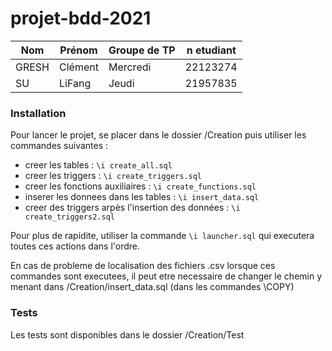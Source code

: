 projet-bdd-2021
============

| Nom   | Prénom   | Groupe de TP | n etudiant |
|-------|----------|--------------|------------|
| GRESH | Clément  | Mercredi     | 22123274   |
| SU    | LiFang   | Jeudi        | 21957835   |


### Installation 
Pour lancer le projet, se placer dans le dossier /Creation puis utiliser les commandes suivantes :

- creer les tables :							        `\i create_all.sql`
- creer les triggers :							        `\i create_triggers.sql`
- creer les fonctions auxiliaires :				        `\i create_functions.sql`
- inserer les donnees dans les tables :			        `\i insert_data.sql`
- creer des triggers arpès l'insertion des données :	`\i create_triggers2.sql`



Pour plus de rapidite, utiliser la commande `\i launcher.sql` qui executera toutes ces actions dans l'ordre.

En cas de probleme de localisation des fichiers .csv lorsque ces commandes sont executees, il peut etre necessaire de changer le chemin y menant
dans /Creation/insert_data.sql (dans les commandes \COPY)

### Tests
Les tests sont disponibles dans le dossier /Creation/Test 